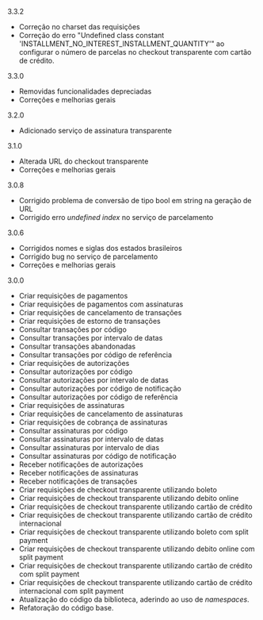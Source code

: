 3.3.2
- Correção no charset das requisições
- Correção do erro "Undefined class constant 'INSTALLMENT_NO_INTEREST_INSTALLMENT_QUANTITY'" ao configurar o número de parcelas no checkout transparente com cartão de crédito.

3.3.0
- Removidas funcionalidades depreciadas
- Correções e melhorias gerais

3.2.0
- Adicionado serviço de assinatura transparente

3.1.0
- Alterada URL do checkout transparente
- Correções e melhorias gerais

3.0.8
- Corrigido problema de conversão de tipo bool em string na geração de URL
- Corrigido erro *undefined index* no serviço de parcelamento

3.0.6
- Corrigidos nomes e siglas dos estados brasileiros
- Corrigido bug no serviço de parcelamento
- Correções e melhorias gerais

3.0.0
 - Criar requisições de pagamentos
 - Criar requisições de pagamentos com assinaturas
 - Criar requisições de cancelamento de transações
 - Criar requisições de estorno de transações
 - Consultar transações por código
 - Consultar transações por intervalo de datas
 - Consultar transações abandonadas
 - Consultar transações por código de referência
 - Criar requisições de autorizações
 - Consultar autorizações por código
 - Consultar autorizações por intervalo de datas
 - Consultar autorizações por código de notificação
 - Consultar autorizações por código de referência 
 - Criar requisições de assinaturas
 - Criar requisições de cancelamento de assinaturas
 - Criar requisições de cobrança de assinaturas
 - Consultar assinaturas por código
 - Consultar assinaturas por intervalo de datas
 - Consultar assinaturas por intervalo de dias
 - Consultar assinaturas por código de notificação
 - Receber notificações de autorizações
 - Receber notificações de assinaturas
 - Receber notificações de transações
 - Criar requisições de checkout transparente utilizando boleto
 - Criar requisições de checkout transparente utilizando debito online
 - Criar requisições de checkout transparente utilizando cartão de crédito
 - Criar requisições de checkout transparente utilizando cartão de crédito internacional
 - Criar requisições de checkout transparente utilizando boleto com split payment
 - Criar requisições de checkout transparente utilizando debito online com split payment
 - Criar requisições de checkout transparente utilizando cartão de crédito com split payment
 - Criar requisições de checkout transparente utilizando cartão de crédito internacional com split payment
 - Atualização do código da biblioteca, aderindo ao uso de *namespaces*.
 - Refatoração do código base.
